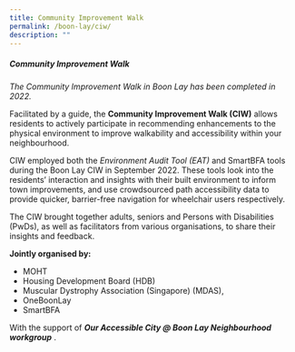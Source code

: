 ```yaml
---
title: Community Improvement Walk
permalink: /boon-lay/ciw/
description: ""
---
```

##### **Community Improvement Walk**

*The Community Improvement Walk in Boon Lay has been completed in 2022.*

Facilitated by a guide, the **Community Improvement Walk (CIW)** allows residents to actively participate in recommending enhancements to the physical environment to improve walkability and accessibility within your neighbourhood.

CIW employed both the *Environment Audit Tool (EAT)* and SmartBFA tools during the Boon Lay CIW in September 2022. These tools look into the residents’ interaction and insights with their built environment to inform town improvements, and use crowdsourced path accessibility data to provide quicker, barrier-free navigation for wheelchair users respectively.  

The CIW brought together adults, seniors and Persons with Disabilities (PwDs), as well as facilitators from various organisations, to share their insights and feedback.

**Jointly organised by:**
* MOHT
* Housing Development Board (HDB)
* Muscular Dystrophy Association (Singapore) (MDAS),
* OneBoonLay
* SmartBFA

With the support of ***Our Accessible City @ Boon Lay Neighbourhood workgroup*** .